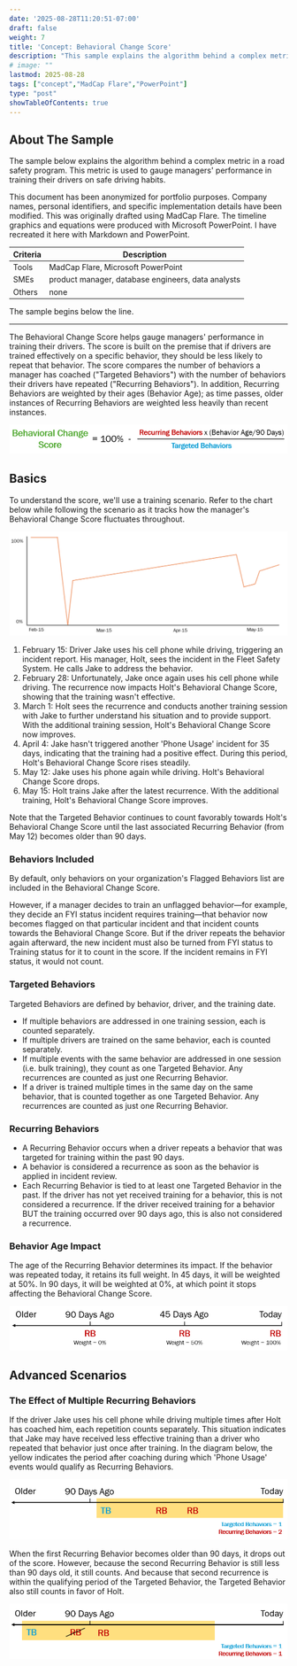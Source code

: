 ```yaml
---
date: '2025-08-28T11:20:51-07:00'
draft: false
weight: 7
title: 'Concept: Behavioral Change Score'
description: "This sample explains the algorithm behind a complex metric in a road safety program."
# image: ""
lastmod: 2025-08-28
tags: ["concept","MadCap Flare","PowerPoint"]
type: "post"
showTableOfContents: true
---
```


## About The Sample

The sample below explains the algorithm behind a complex metric in a road safety program. This metric is used to gauge managers' performance in training their drivers on safe driving habits.

This document has been anonymized for portfolio purposes. Company names, personal identifiers, and specific implementation details have been modified. This was originally drafted using MadCap Flare. The timeline graphics and equations were produced with Microsoft PowerPoint. I have recreated it here with Markdown and PowerPoint.

| Criteria | Description                                        |
|----------|----------------------------------------------------|
| Tools    | MadCap Flare, Microsoft PowerPoint                 |
| SMEs     | product manager, database engineers, data analysts |
| Others   | none                                               |

The sample begins below the line.

---

The Behavioral Change Score helps gauge managers' performance in training their drivers. The score is built on the premise that if drivers are trained effectively on a specific behavior, they should be less likely to repeat that behavior. The score compares the number of behaviors a manager has coached ("Targeted Behaviors") with the number of behaviors their drivers have repeated ("Recurring Behaviors"). In addition, Recurring Behaviors are weighted by their ages (Behavior Age); as time passes, older instances of Recurring Behaviors are weighted less heavily than recent instances.

![Behavioral Change Score equation](./BCSequation.png)

## Basics

To understand the score, we'll use a training scenario. Refer to the chart below while following the scenario as it tracks how the manager's Behavioral Change Score fluctuates throughout.

![Line graph showing Behavioral Change Score in the given scenario](./BCSoverview.png)

1. February 15: Driver Jake uses his cell phone while driving, triggering an incident report. His manager, Holt, sees the incident in the Fleet Safety System. He calls Jake to address the behavior.
2. February 28: Unfortunately, Jake once again uses his cell phone while driving. The recurrence now impacts Holt's Behavioral Change Score, showing that the training wasn't effective.
3. March 1: Holt sees the recurrence and conducts another training session with Jake to further understand his situation and to provide support. With the additional training session, Holt's Behavioral Change Score now improves.
4. April 4: Jake hasn't triggered another 'Phone Usage' incident for 35 days, indicating that the training had a positive effect. During this period, Holt's Behavioral Change Score rises steadily.
5. May 12: Jake uses his phone again while driving. Holt's Behavioral Change Score drops.
6. May 15: Holt trains Jake after the latest recurrence. With the additional training, Holt's Behavioral Change Score improves.

Note that the Targeted Behavior continues to count favorably towards Holt's Behavioral Change Score until the last associated Recurring Behavior (from May 12) becomes older than 90 days.

### Behaviors Included

By default, only behaviors on your organization's Flagged Behaviors list are included in the Behavioral Change Score.

However, if a manager decides to train an unflagged behavior—for example, they decide an FYI status incident requires training—that behavior now becomes flagged on that particular incident and that incident counts towards the Behavioral Change Score. But if the driver repeats the behavior again afterward, the new incident must also be turned from FYI status to Training status for it to count in the score. If the incident remains in FYI status, it would not count.

### Targeted Behaviors

Targeted Behaviors are defined by behavior, driver, and the training date.

- If multiple behaviors are addressed in one training session, each is counted separately.
- If multiple drivers are trained on the same behavior, each is counted separately.
- If multiple events with the same behavior are addressed in one session (i.e. bulk training), they count as one Targeted Behavior. Any recurrences are counted as just one Recurring Behavior.
- If a driver is trained multiple times in the same day on the same behavior, that is counted together as one Targeted Behavior. Any recurrences are counted as just one Recurring Behavior.

### Recurring Behaviors

- A Recurring Behavior occurs when a driver repeats a behavior that was targeted for training within the past 90 days.
- A behavior is considered a recurrence as soon as the behavior is applied in incident review.
- Each Recurring Behavior is tied to at least one Targeted Behavior in the past. If the driver has not yet received training for a behavior, this is not considered a recurrence. If the driver received training for a behavior BUT the training occurred over 90 days ago, this is also not considered a recurrence.

### Behavior Age Impact

The age of the Recurring Behavior determines its impact. If the behavior was repeated today, it retains its full weight. In 45 days, it will be weighted at 50%. In 90 days, it will be weighted at 0%, at which point it stops affecting the Behavioral Change Score.

![Chart showing Behavior Age impact](./BCSage.png)

## Advanced Scenarios

### The Effect of Multiple Recurring Behaviors

If the driver Jake uses his cell phone while driving multiple times after Holt has coached him, each repetition counts separately. This situation indicates that Jake may have received less effective training than a driver who repeated that behavior just once after training. In the diagram below, the yellow indicates the period after coaching during which 'Phone Usage' events would qualify as Recurring Behaviors.

![Chart showing the effect of multiple Recurring Behaviors](./BCSmulti1.png)

When the first Recurring Behavior becomes older than 90 days, it drops out of the score. However, because the second Recurring Behavior is still less than 90 days old, it still counts. And because that second recurrence is within the qualifying period of the Targeted Behavior, the Targeted Behavior also still counts in favor of Holt.

![Chart showing the effect of multiple Recurring Behaviors](./BCSmulti2.png)